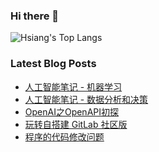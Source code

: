 ### Hi there 👋

<!--
**hchen90/hchen90** is a ✨ _special_ ✨ repository because its `README.md` (this file) appears on your GitHub profile.

Here are some ideas to get you started:

- 🔭 I’m currently working on ...
- 🌱 I’m currently learning ...
- 👯 I’m looking to collaborate on ...
- 🤔 I’m looking for help with ...
- 💬 Ask me about ...
- 📫 How to reach me: ...
- 😄 Pronouns: ...
- ⚡ Fun fact: ...
-->

<!-- ![Hsiang's GitHub stats](https://github-readme-stats.vercel.app/api?username=hchen90) -->

![Hsiang's Top Langs](https://github-readme-stats.vercel.app/api/top-langs/?username=hchen90)

### Latest Blog Posts

<!-- BLOG-POST-LIST:START -->
- [人工智能笔记 - 机器学习](https://hchen90.github.io/2024/07/02/ai2-studylog-ml/)
- [人工智能笔记 - 数据分析和决策](https://hchen90.github.io/2024/06/12/ai1-studylog-dataanalysis/)
- [OpenAI之OpenAPI初探](https://hchen90.github.io/2023/03/28/openaiapirsh/)
- [玩转自搭建 GitLab 社区版](https://hchen90.github.io/2022/07/02/deploygitlabcerunner/)
- [程序的代码修改问题](https://hchen90.github.io/2022/06/11/codemodification/)
<!-- BLOG-POST-LIST:END -->
